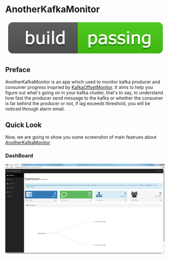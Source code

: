 AnotherKafkaMonitor
===========

![Build Status](/WebContent/media/readmepic/build-passing.png)

## Preface
AnotherKafkaMonitor is an app which used to monitor kafka producer and consumer progress inspried by [KafkaOffsetMonitor](https://github.com/quantifind/KafkaOffsetMonitor). It aims to help you figure out what's going on in your kafka cluster, that's to say, to understand how fast the producer send message to the kafka or whether the consumer is far behind the producer or not, if lag exceeds threshold, you will be noticed through alarm email.

## Quick Look
Now, we are going to show you some screenshot of main featrues about [AnotherKafkaMonitor]()

### DashBoard
![DashBoard](/WebContent/media/readmepic/akm-dashboard.png)
